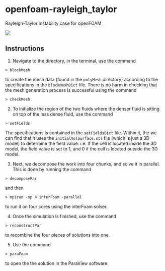 # openfoam-rayleigh_taylor
Rayleigh-Taylor instability case for openFOAM

![](anim.gif)

## Instructions
1. Navigate to the directory, in the terminal, use the command 
```
> blockMesh
```
to create the mesh data (found in the `polyMesh` directory) according to the specifications in the `blockMeshDict` file. There is no harm in checking that the mesh generation process is successful using the command 
```
> checkMesh
```

2. To initialize the region of the two fluids where the denser fluid is sitting on top of the less dense fluid, use the command
```
> setFields
``` 
The specifications is contained in the `setFieldsDict` file. Within it, the we can find that it uses the `initialVolSurface.stl` file (which is just a 3D model) to determine the field value. i.e. If the cell is located inside the 3D model, the field value is set to 1, and 0 if the cell is located outside the 3D model.

3. Next, we decompose the work into four chunks, and solve it in parallel. This is done by running the command 
```
> decomposePar
```
and then
```
> mpirun -np 4 interFoam -parallel
```
to run it on four cores using the interFoam solver. 

4. Once the simulation is finished, use the command
```
> reconstructPar
```
to recombine the four pieces of solutions into one. 

5. Use the command
```
> paraFoam 
```
to open the the solution in the ParaView software. 
